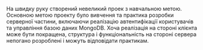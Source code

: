На швидку руку створений невеликий проек з навчальною метою. Основною метою проекту було вивчення та практика розробки серверної частини, включаючи реалізацію автентифікації користувачів та управління базою даних MongoDB. Хоча реалізація на стороні клієнта може бути покращена, структура і функціональність на стороні сервера непогано розроблені і можуть відповідати практикам.
